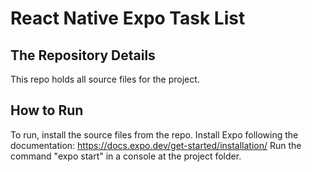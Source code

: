 # React Native Expo Task List

## The Repository Details
This repo holds all source files for the project.

## How to Run
To run, install the source files from the repo.
Install Expo following the documentation: https://docs.expo.dev/get-started/installation/
Run the command "expo start" in a console at the project folder.
